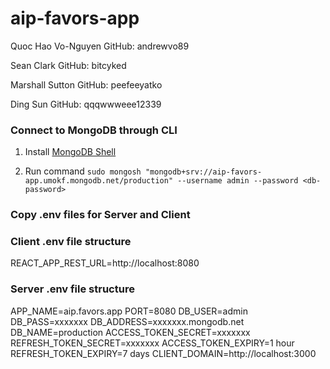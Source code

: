 # aip-favors-app

Quoc Hao Vo-Nguyen
GitHub: andrewvo89

Sean Clark
GitHub: bitcyked

Marshall Sutton
GitHub: peefeeyatko

Ding Sun
GitHub: qqqwwweee12339

### Connect to MongoDB through CLI

1. Install [MongoDB Shell](https://www.mongodb.com/try/download/shell)

2. Run command `sudo mongosh "mongodb+srv://aip-favors-app.umokf.mongodb.net/production" --username admin --password <db-password>`

### Copy .env files for Server and Client

### Client .env file structure

REACT_APP_REST_URL=http://localhost:8080

### Server .env file structure

APP_NAME=aip.favors.app
PORT=8080
DB_USER=admin
DB_PASS=xxxxxxx
DB_ADDRESS=xxxxxxx.mongodb.net
DB_NAME=production
ACCESS_TOKEN_SECRET=xxxxxxx
REFRESH_TOKEN_SECRET=xxxxxxx
ACCESS_TOKEN_EXPIRY=1 hour
REFRESH_TOKEN_EXPIRY=7 days
CLIENT_DOMAIN=http://localhost:3000
